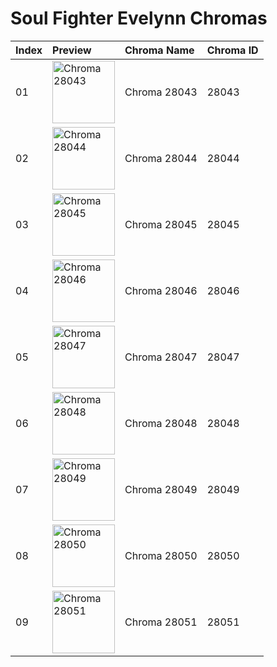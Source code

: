 # Soul Fighter Evelynn Chromas

| Index | Preview | Chroma Name | Chroma ID |
|:---|:---|:---|:---|
| 01 | <img src='https://raw.communitydragon.org/latest/plugins/rcp-be-lol-game-data/global/default/v1/champion-chroma-images/28/28043.png' alt='Chroma 28043' width='100'> | Chroma 28043 | 28043 |
| 02 | <img src='https://raw.communitydragon.org/latest/plugins/rcp-be-lol-game-data/global/default/v1/champion-chroma-images/28/28044.png' alt='Chroma 28044' width='100'> | Chroma 28044 | 28044 |
| 03 | <img src='https://raw.communitydragon.org/latest/plugins/rcp-be-lol-game-data/global/default/v1/champion-chroma-images/28/28045.png' alt='Chroma 28045' width='100'> | Chroma 28045 | 28045 |
| 04 | <img src='https://raw.communitydragon.org/latest/plugins/rcp-be-lol-game-data/global/default/v1/champion-chroma-images/28/28046.png' alt='Chroma 28046' width='100'> | Chroma 28046 | 28046 |
| 05 | <img src='https://raw.communitydragon.org/latest/plugins/rcp-be-lol-game-data/global/default/v1/champion-chroma-images/28/28047.png' alt='Chroma 28047' width='100'> | Chroma 28047 | 28047 |
| 06 | <img src='https://raw.communitydragon.org/latest/plugins/rcp-be-lol-game-data/global/default/v1/champion-chroma-images/28/28048.png' alt='Chroma 28048' width='100'> | Chroma 28048 | 28048 |
| 07 | <img src='https://raw.communitydragon.org/latest/plugins/rcp-be-lol-game-data/global/default/v1/champion-chroma-images/28/28049.png' alt='Chroma 28049' width='100'> | Chroma 28049 | 28049 |
| 08 | <img src='https://raw.communitydragon.org/latest/plugins/rcp-be-lol-game-data/global/default/v1/champion-chroma-images/28/28050.png' alt='Chroma 28050' width='100'> | Chroma 28050 | 28050 |
| 09 | <img src='https://raw.communitydragon.org/latest/plugins/rcp-be-lol-game-data/global/default/v1/champion-chroma-images/28/28051.png' alt='Chroma 28051' width='100'> | Chroma 28051 | 28051 |
